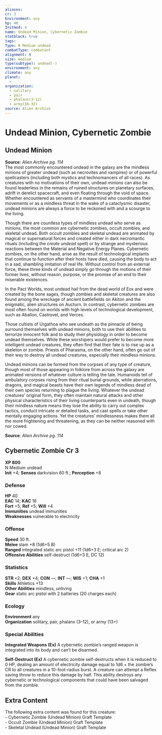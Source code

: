 ```yaml
---
aliases: 
cr: 3
Environment: any
hp: 40
Initmod: 4
name: Undead Minion, Cybernetic Zombie
statblock: true
tags: 
Type: N Medium undead
combatType: combatant
alignment: N
size: medium
type(subtype): undead(-)
environment: any
climate: any
planet:
  - 
organization:
  - solitary
  - pair
  - phalanx(3-12)
  - army(16-32)
source: Alien Archive
---
```


# Undead Minion, Cybernetic Zombie

## Undead Minion

**Source**:  _Alien Archive pg. 114_  
The most commonly encountered undead in the galaxy are the mindless minions of greater undead (such as necrovites and vampires) or of powerful spellcasters (including both mystics and technomancers of all races). As creatures with no motivations of their own, undead minions can also be found leaderless in the remains of ruined structures on planetary surfaces, adrift in derelict spacecraft, and even floating through the void of space. Whether encountered as servants of a mastermind who coordinates their movements or as a mindless threat in the wake of a cataclysmic disaster, undead minions are always a force to be reckoned with and a scourge to the living.

Though there are countless types of mindless undead who serve as minions, the most common are cybernetic zombies, occult zombies, and skeletal undead. Both occult zombies and skeletal undead are animated by magical or supernatural forces and created either in dark necromantic rituals (including the _create undead_ spell) or by strange and mysterious reactions between the Material and Negative Energy Planes. Cybernetic zombies, on the other hand, arise as the result of technological implants that continue to function after their hosts have died, causing the body to act in a sad, shambling imitation of real life. Without control from an external force, these three kinds of undead simply go through the motions of their former lives, without reason, purpose, or the promise of an end to their miserable existences.

In the Pact Worlds, most undead hail from the dead world of Eox and were created by the bone sages, though zombies and skeletal creatures are also found among the wreckage of ancient battlefields on Akiton and the enigmatic, alien structures on Aucturn. In contrast, cybernetic zombies are most often found on worlds with high levels of technological development, such as Aballon, Castrovel, and Verces.

Those cultists of Urgathoa who see undeath as the pinnacle of being surround themselves with undead minions, both to use their abilities to terrorize innocent folk and to study their physiology in order to become undead themselves. While these worshipers would prefer to become more intelligent undead creatures, they often find that their fate is to rise up as a skeleton or zombie. Priests of Pharasma, on the other hand, often go out of their way to destroy all undead creatures, especially their mindless minions.

Undead minions can be formed from the corpses of any type of creature, though most of those appearing in folklore from across the galaxy are animated versions of whatever culture is telling the tale. Humanoids tell of ambulatory corpses rising from their ritual burial grounds, while aberrations, dragons, and magical beasts have their own legends of mindless dead of their own species returning to plague the living. Whatever the undead creatures’ original form, they often maintain natural attacks and other physical characteristics of their living counterparts even in undeath, though their mindless nature means they lose the ability to carry out complex tactics, conduct intricate or detailed tasks, and cast spells or take other mentally engaging actions. Yet the creatures’ mindlessness makes them all the more frightening and threatening, as they can be neither reasoned with nor cowed.

**Source**:  _Alien Archive pg. 114_

## Cybernetic Zombie Cr 3

**XP 800**  
N Medium undead  
**Init** +4; **Senses** darkvision 60 ft.; **Perception** +8  

### Defense

**HP** 40  
**EAC** 14; **KAC** 16  
**Fort** +5; **Ref** +5; **Will** +4  
**Immunities** undead immunities  
**Weaknesses** vulnerable to electricity

### Offense

**Speed** 30 ft.  
**Melee** slam +8 (1d6+5 B)  
**Ranged** integrated static arc pistol +11 (1d6+3 E; critical arc 2)  
**Offensive Abilities** self-destruct (1d6+3 E, DC 12)

### Statistics

**STR** +2; **DEX** +4; **CON** —; **INT** —; **WIS** +1; **CHA** +1  
**Skills** Athletics +13  
**Other Abilities** mindless, unliving  
**Gear** static arc pistol with 2 batteries (20 charges each)

### Ecology

**Environment** any  
**Organization** solitary, pair, phalanx (3–12), or army (13+)

### Special Abilities

**Integrated Weapons (Ex)** A cybernetic zombie’s ranged weapon is integrated into its body and can’t be disarmed.

**Self-Destruct (Ex)** A cybernetic zombie self-destructs when it is reduced to 0 HP, dealing an amount of electricity damage equal to 1d6 + the zombie’s CR to all creatures in a 10-foot-radius burst. A creature can attempt a Reflex saving throw to reduce this damage by half. This ability destroys any cybernetic or technological components that could have been salvaged from the zombie.

## Extra Content

The following extra content was found for this creature:  
\- Cybernetic Zombie (Undead Minion) Graft Template  
\- Occult Zombie (Undead Minion) Graft Template  
\- Skeletal Undead (Undead Minion) Graft Template


